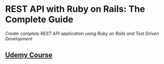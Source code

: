 # REST API with Ruby on Rails: The Complete Guide

###### Create complete REST API application using Ruby on Rails and Test Driven Development

## [Udemy Course](https://www.udemy.com/course/ruby-on-rails-api-the-complete-guide)
